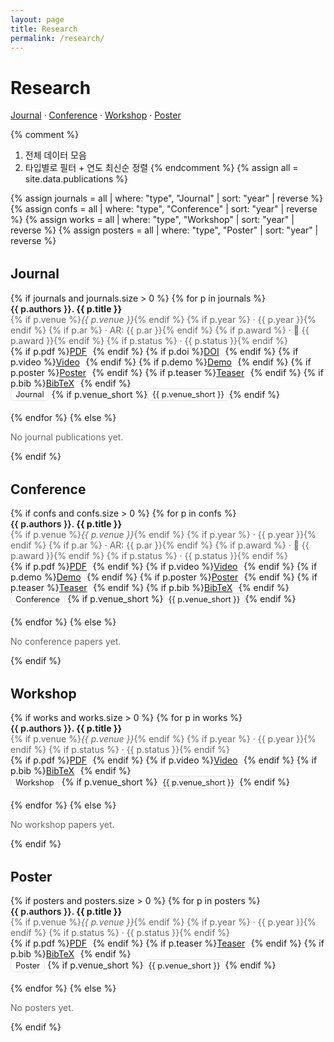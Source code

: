 ```yaml
---
layout: page
title: Research
permalink: /research/
---
```


# Research

<!-- 상단 빠른 이동 -->
<p>
  <a href="#journal">Journal</a> ·
  <a href="#conference">Conference</a> ·
  <a href="#workshop">Workshop</a> ·
  <a href="#poster">Poster</a>
</p>

<style>
  .pub { margin: 0 0 1.1rem 0; }
  .pub-title { font-weight: 600; }
  .pub-meta { color: #666; }
  .pub .links a { margin-right: .6rem; }
  h2 { margin-top: 2rem; }
  .badge { display:inline-block; padding:.1rem .45rem; border:1px solid #e1e1e1; border-radius:.4rem; font-size:.8rem; }
</style>

{% comment %}
1) 전체 데이터 모음
2) 타입별로 필터 + 연도 최신순 정렬
{% endcomment %}
{% assign all = site.data.publications %}

{% assign journals = all | where: "type", "Journal"    | sort: "year" | reverse %}
{% assign confs    = all | where: "type", "Conference" | sort: "year" | reverse %}
{% assign works    = all | where: "type", "Workshop"   | sort: "year" | reverse %}
{% assign posters  = all | where: "type", "Poster"     | sort: "year" | reverse %}

<!-- ========== Journal ========== -->
<h2 id="journal">Journal</h2>
{% if journals and journals.size > 0 %}
  {% for p in journals %}
  <div class="pub">
    <div class="pub-title">{{ p.authors }}. <strong>{{ p.title }}</strong></div>
    <div class="pub-meta">
      {% if p.venue %}<em>{{ p.venue }}</em>{% endif %}
      {% if p.year %} · {{ p.year }}{% endif %}
      {% if p.ar %} · AR: {{ p.ar }}{% endif %}
      {% if p.award %} · 🏅 {{ p.award }}{% endif %}
      {% if p.status %} · {{ p.status }}{% endif %}
    </div>
    <div class="links">
      {% if p.pdf %}<a href="{{ p.pdf }}">PDF</a>{% endif %}
      {% if p.doi %}<a href="https://doi.org/{{ p.doi }}">DOI</a>{% endif %}
      {% if p.video %}<a href="{{ p.video }}">Video</a>{% endif %}
      {% if p.demo %}<a href="{{ p.demo }}">Demo</a>{% endif %}
      {% if p.poster %}<a href="{{ p.poster }}">Poster</a>{% endif %}
      {% if p.teaser %}<a href="{{ p.teaser }}">Teaser</a>{% endif %}
      {% if p.bib %}<a href="{{ p.bib }}">BibTeX</a>{% endif %}
    </div>
    <div>
      <span class="badge">Journal</span>
      {% if p.venue_short %}<span class="badge">{{ p.venue_short }}</span>{% endif %}
    </div>
  </div>
  {% endfor %}
{% else %}
  <p class="pub-meta">No journal publications yet.</p>
{% endif %}

<!-- ========== Conference ========== -->
<h2 id="conference">Conference</h2>
{% if confs and confs.size > 0 %}
  {% for p in confs %}
  <div class="pub">
    <div class="pub-title">{{ p.authors }}. <strong>{{ p.title }}</strong></div>
    <div class="pub-meta">
      {% if p.venue %}<em>{{ p.venue }}</em>{% endif %}
      {% if p.year %} · {{ p.year }}{% endif %}
      {% if p.ar %} · AR: {{ p.ar }}{% endif %}
      {% if p.award %} · 🏅 {{ p.award }}{% endif %}
      {% if p.status %} · {{ p.status }}{% endif %}
    </div>
    <div class="links">
      {% if p.pdf %}<a href="{{ p.pdf }}">PDF</a>{% endif %}
      {% if p.video %}<a href="{{ p.video }}">Video</a>{% endif %}
      {% if p.demo %}<a href="{{ p.demo }}">Demo</a>{% endif %}
      {% if p.poster %}<a href="{{ p.poster }}">Poster</a>{% endif %}
      {% if p.teaser %}<a href="{{ p.teaser }}">Teaser</a>{% endif %}
      {% if p.bib %}<a href="{{ p.bib }}">BibTeX</a>{% endif %}
    </div>
    <div>
      <span class="badge">Conference</span>
      {% if p.venue_short %}<span class="badge">{{ p.venue_short }}</span>{% endif %}
    </div>
  </div>
  {% endfor %}
{% else %}
  <p class="pub-meta">No conference papers yet.</p>
{% endif %}

<!-- ========== Workshop ========== -->
<h2 id="workshop">Workshop</h2>
{% if works and works.size > 0 %}
  {% for p in works %}
  <div class="pub">
    <div class="pub-title">{{ p.authors }}. <strong>{{ p.title }}</strong></div>
    <div class="pub-meta">
      {% if p.venue %}<em>{{ p.venue }}</em>{% endif %}
      {% if p.year %} · {{ p.year }}{% endif %}
      {% if p.status %} · {{ p.status }}{% endif %}
    </div>
    <div class="links">
      {% if p.pdf %}<a href="{{ p.pdf }}">PDF</a>{% endif %}
      {% if p.video %}<a href="{{ p.video }}">Video</a>{% endif %}
      {% if p.bib %}<a href="{{ p.bib }}">BibTeX</a>{% endif %}
    </div>
    <div>
      <span class="badge">Workshop</span>
      {% if p.venue_short %}<span class="badge">{{ p.venue_short }}</span>{% endif %}
    </div>
  </div>
  {% endfor %}
{% else %}
  <p class="pub-meta">No workshop papers yet.</p>
{% endif %}

<!-- ========== Poster ========== -->
<h2 id="poster">Poster</h2>
{% if posters and posters.size > 0 %}
  {% for p in posters %}
  <div class="pub">
    <div class="pub-title">{{ p.authors }}. <strong>{{ p.title }}</strong></div>
    <div class="pub-meta">
      {% if p.venue %}<em>{{ p.venue }}</em>{% endif %}
      {% if p.year %} · {{ p.year }}{% endif %}
      {% if p.status %} · {{ p.status }}{% endif %}
    </div>
    <div class="links">
      {% if p.pdf %}<a href="{{ p.pdf }}">PDF</a>{% endif %}
      {% if p.teaser %}<a href="{{ p.teaser }}">Teaser</a>{% endif %}
      {% if p.bib %}<a href="{{ p.bib }}">BibTeX</a>{% endif %}
    </div>
    <div>
      <span class="badge">Poster</span>
      {% if p.venue_short %}<span class="badge">{{ p.venue_short }}</span>{% endif %}
    </div>
  </div>
  {% endfor %}
{% else %}
  <p class="pub-meta">No posters yet.</p>
{% endif %}
